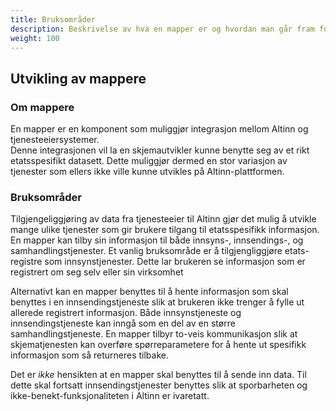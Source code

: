 ```yaml
---
title: Bruksområder
description: Beskrivelse av hva en mapper er og hvordan man går fram for å lage en
weight: 100
---
```


## Utvikling av mappere

### Om mappere

En mapper er en komponent som muliggjør integrasjon mellom Altinn og tjenesteeiersystemer.  
Denne integrasjonen vil la en skjemautvikler kunne benytte seg av et rikt etatsspesifikt datasett. 
Dette muliggjør dermed en stor variasjon av tjenester som ellers ikke ville kunne utvikles på Altinn-plattformen.

### Bruksområder

Tilgjengeliggjøring av data fra tjenesteeier til Altinn gjør det mulig å utvikle mange ulike tjenester som gir brukere tilgang til etatsspesifikk informasjon. En mapper kan tilby sin informasjon til både innsyns-, innsendings-, og samhandlingstjenester.
Et vanlig bruksområde er å tilgjengliggjøre etats-registre som innsynstjenester. Dette lar brukeren se informasjon som er registrert om seg selv eller sin virksomhet

Alternativt kan en mapper benyttes til å hente informasjon som skal benyttes i en innsendingstjeneste slik at brukeren ikke trenger å fylle ut allerede registrert informasjon.
Både innsynstjeneste og innsendingstjeneste kan inngå som en del av en større samhandlingstjeneste.
En mapper tilbyr to-veis kommunikasjon slik at skjematjenesten kan overføre spørreparametere for å hente ut spesifikk informasjon som så returneres tilbake. 

Det er *ikke* hensikten at en mapper skal benyttes til å sende inn data. Til dette skal fortsatt innsendingstjenester benyttes slik at sporbarheten og ikke-benekt-funksjonaliteten i Altinn er ivaretatt.

